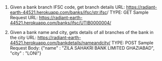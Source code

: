 1. Given a bank branch IFSC code, get branch details
URL: https://radiant-earth-44521.herokuapp.com/banks/ifsc/<str:ifsc>/
TYPE: GET
Sample Request URL: https://radiant-earth-44521.herokuapp.com/banks/ifsc/UTIB0000004/

2. Given a bank name and city, gets details of all branches of the bank in the city
URL: https://radiant-earth-44521.herokuapp.com/bankdetails/nameandcity/
TYPE: POST
Sample Request Body: {"name" : "ZILA SAHAKRI BANK LIMITED GHAZIABAD", "city" : "LONI"}

